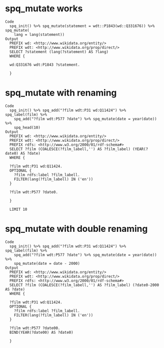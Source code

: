 # spq_mutate works

    Code
      spq_init() %>% spq_mutate(statement = wdt::P1843(wd::Q331676)) %>% spq_mutate(
        lang = lang(statement))
    Output
      PREFIX wd: <http://www.wikidata.org/entity/>
      PREFIX wdt: <http://www.wikidata.org/prop/direct/>
      SELECT ?statement (lang(?statement) AS ?lang)
      WHERE {
      
      wd:Q331676 wdt:P1843 ?statement.
      
      }
      

# spq_mutate with renaming

    Code
      spq_init() %>% spq_add("?film wdt:P31 wd:Q11424") %>% spq_label(film) %>%
        spq_add("?film wdt:P577 ?date") %>% spq_mutate(date = year(date)) %>%
        spq_head(10)
    Output
      PREFIX wd: <http://www.wikidata.org/entity/>
      PREFIX wdt: <http://www.wikidata.org/prop/direct/>
      PREFIX rdfs: <http://www.w3.org/2000/01/rdf-schema#>
      SELECT ?film (COALESCE(?film_labell,'') AS ?film_label) (YEAR(?date0) AS ?date)
      WHERE {
      
      ?film wdt:P31 wd:Q11424.
      OPTIONAL {
      	?film rdfs:label ?film_labell.
      	FILTER(lang(?film_labell) IN ('en'))
      }
      
      ?film wdt:P577 ?date0.
      
      }
      
      LIMIT 10

# spq_mutate with double renaming

    Code
      spq_init() %>% spq_add("?film wdt:P31 wd:Q11424") %>% spq_label(film) %>%
        spq_add("?film wdt:P577 ?date") %>% spq_mutate(date = year(date)) %>%
        spq_mutate(date = date - 2000)
    Output
      PREFIX wd: <http://www.wikidata.org/entity/>
      PREFIX wdt: <http://www.wikidata.org/prop/direct/>
      PREFIX rdfs: <http://www.w3.org/2000/01/rdf-schema#>
      SELECT ?film (COALESCE(?film_labell,'') AS ?film_label) (?date0-2000 AS ?date)
      WHERE {
      
      ?film wdt:P31 wd:Q11424.
      OPTIONAL {
      	?film rdfs:label ?film_labell.
      	FILTER(lang(?film_labell) IN ('en'))
      }
      
      ?film wdt:P577 ?date00.
      BIND(YEAR(?date00) AS ?date0)
      
      }
      

